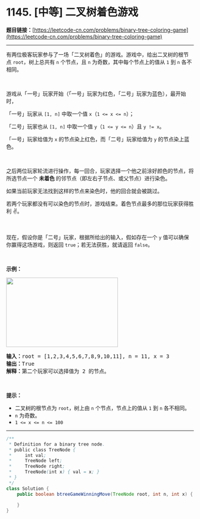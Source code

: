 # 1145. [中等] 二叉树着色游戏

**题目链接：**[https://leetcode-cn.com/problems/binary-tree-coloring-game](https://leetcode-cn.com/problems/binary-tree-coloring-game)

---

<div class="content__1Y2H">
 <div class="notranslate">
  <p>有两位极客玩家参与了一场「二叉树着色」的游戏。游戏中，给出二叉树的根节点&nbsp;<code>root</code>，树上总共有 <code>n</code> 个节点，且 <code>n</code> 为奇数，其中每个节点上的值从&nbsp;<code>1</code> 到&nbsp;<code>n</code>&nbsp;各不相同。</p> 
  <p>&nbsp;</p> 
  <p>游戏从「一号」玩家开始（「一号」玩家为红色，「二号」玩家为蓝色），最开始时，</p> 
  <p>「一号」玩家从 <code>[1, n]</code>&nbsp;中取一个值&nbsp;<code>x</code>（<code>1 &lt;= x &lt;= n</code>）；</p> 
  <p>「二号」玩家也从&nbsp;<code>[1, n]</code>&nbsp;中取一个值&nbsp;<code>y</code>（<code>1 &lt;= y &lt;= n</code>）且&nbsp;<code>y != x</code>。</p> 
  <p>「一号」玩家给值为&nbsp;<code>x</code>&nbsp;的节点染上红色，而「二号」玩家给值为&nbsp;<code>y</code>&nbsp;的节点染上蓝色。</p> 
  <p>&nbsp;</p> 
  <p>之后两位玩家轮流进行操作，每一回合，玩家选择一个他之前涂好颜色的节点，将所选节点一个 <strong>未着色 </strong>的邻节点（即左右子节点、或父节点）进行染色。</p> 
  <p>如果当前玩家无法找到这样的节点来染色时，他的回合就会被跳过。</p> 
  <p>若两个玩家都没有可以染色的节点时，游戏结束。着色节点最多的那位玩家获得胜利 ✌️。</p> 
  <p>&nbsp;</p> 
  <p>现在，假设你是「二号」玩家，根据所给出的输入，假如存在一个&nbsp;<code>y</code>&nbsp;值可以确保你赢得这场游戏，则返回&nbsp;<code>true</code>；若无法获胜，就请返回 <code>false</code>。</p> 
  <p>&nbsp;</p> 
  <p><strong>示例：</strong></p> 
  <p><strong><img style="height: 186px; width: 300px;" src="/aliyun-lc-upload/uploads/2019/08/04/1480-binary-tree-coloring-game.png" alt=""></strong></p> 
  <pre class="language-text"><strong>输入：</strong>root = [1,2,3,4,5,6,7,8,9,10,11], n = 11, x = 3
<strong>输出：</strong>True
<strong>解释：</strong>第二个玩家可以选择值为 2 的节点。
</pre> 
  <p>&nbsp;</p> 
  <p><strong>提示：</strong></p> 
  <ul> 
   <li>二叉树的根节点为&nbsp;<code>root</code>，树上由 <code>n</code> 个节点，节点上的值从 <code>1</code> 到 <code>n</code> 各不相同。</li> 
   <li><code>n</code> 为奇数。</li> 
   <li><code>1 &lt;= x &lt;= n&nbsp;&lt;= 100</code></li> 
  </ul> 
 </div>
</div>

---

```java
/**
 * Definition for a binary tree node.
 * public class TreeNode {
 *     int val;
 *     TreeNode left;
 *     TreeNode right;
 *     TreeNode(int x) { val = x; }
 * }
 */
class Solution {
    public boolean btreeGameWinningMove(TreeNode root, int n, int x) {
        
    }
}
```